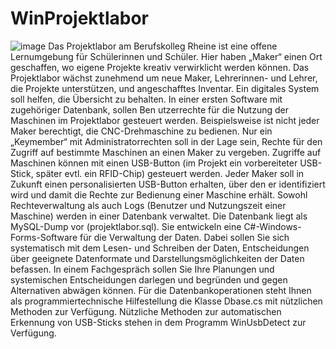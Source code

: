 # WinProjektlabor 

![image](https://user-images.githubusercontent.com/42067245/115446637-cea80f00-a217-11eb-917e-46a8d45e31b3.png)
Das Projektlabor am Berufskolleg Rheine ist eine
offene Lernumgebung für Schülerinnen und
Schüler. Hier haben „Maker“ einen Ort
geschaffen, wo eigene Projekte kreativ
verwirklicht werden können.
Das Projektlabor wächst zunehmend um neue
Maker, Lehrerinnen- und Lehrer, die Projekte
unterstützen, und angeschafftes Inventar.
Ein digitales System soll helfen, die Übersicht zu
behalten. In einer ersten Software mit zugehöriger Datenbank, sollen Ben utzerrechte für die
Nutzung der Maschinen im Projektlabor gesteuert werden. Beispielsweise ist nicht jeder Maker
berechtigt, die CNC-Drehmaschine zu bedienen. Nur ein „Keymember“ mit Administratorrechten soll
in der Lage sein, Rechte für den Zugriff auf bestimmte Maschinen an einen Maker zu vergeben.
Zugriffe auf Maschinen können mit einen USB-Button (im Projekt ein vorbereiteter USB-Stick,
später evtl. ein RFID-Chip) gesteuert werden. Jeder Maker soll in Zukunft einen personalisierten
USB-Button erhalten, über den er identifiziert wird und damit die Rechte zur Bedienung einer
Maschine erhält.
Sowohl Rechteverwaltung als auch Logs (Benutzer und Nutzungszeit einer Maschine) werden in
einer Datenbank verwaltet. Die Datenbank liegt als MySQL-Dump vor (projektlabor.sql).
Sie entwickeln eine C#-Windows-Forms-Software für die Verwaltung der Daten. Dabei sollen Sie
sich systematisch mit dem Lesen- und Schreiben der Daten, Entscheidungen über geeignete
Datenformate und Darstellungsmöglichkeiten der Daten befassen. In einem Fachgespräch sollen
Sie Ihre Planungen und systemischen Entscheidungen darlegen und begründen und gegen
Alternativen abwägen können.
Für die Datenbankoperationen steht Ihnen als programmiertechnische Hilfestellung die Klasse
Dbase.cs mit nützlichen Methoden zur Verfügung. Nützliche Methoden zur automatischen
Erkennung von USB-Sticks stehen in dem Programm WinUsbDetect zur Verfügung.

